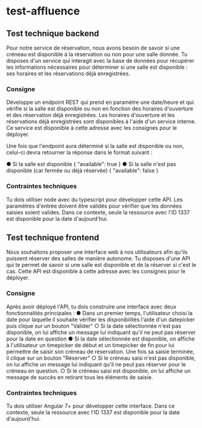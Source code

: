 # test-affluence

## Test technique backend

Pour notre service de réservation, nous avons besoin de savoir si une créneau est
disponible à la réservation ou non pour une salle donnée.
Tu disposes d'un service qui interagit avec la base de données pour récupérer les
informations nécessaires pour déterminer si une salle est disponible : ses horaires et les
réservations déjà enregistrées.

### Consigne
Développe un endpoint REST qui prend en paramètre une date/heure et qui vérifie si la salle
est disponible ou non en fonction des horaires d'ouverture et des réservation déjà
enregistrées. Les horaires d'ouverture et les réservations déjà enregistrées sont disponibles
à l'aide d'un service interne. Ce service est disponible à cette adresse avec les consignes
pour le déployer.


Une fois que l'endpoint aura déterminé si la salle est disponible ou non, celui-ci devra
retourner la réponse dans le format suivant :

● Si la salle est disponible
{
"available": true
}
● Si la salle n'est pas disponible (car fermée ou déjà réservée)
{
"available": false
}


### Contraintes techniques
Tu dois utiliser node avec du typescript pour développer cette API. Les paramètres d'entrée
doivent être validés pour vérifier que les données saisies soient valides. Dans ce contexte,
seule la ressource avec l'ID 1337 est disponible pour la date d'aujourd'hui.



## Test technique frontend
Nous souhaitons proposer une interface web à nos utilisateurs afin qu'ils puissent réserver
des salles de manière autonome.
Tu disposes d'une API qui te permet de savoir si une salle est disponible et de la réserver si
c'est le cas. Cette API est disponible à cette adresse avec les consignes pour le déployer.

### Consigne
Après avoir déployé l'API, tu dois construire une interface avec deux fonctionnalités
principales :
● Dans un premier temps, l'utilisateur choisi la date pour laquelle il souhaite vérifier les
disponibilités l'aide d'un datepicker puis clique sur un bouton "Valider"
○ Si la date sélectionnée n'est pas disponible, on lui affiche un message lui
indiquant qu'il ne peut pas réserver pour la date en question
● Si la date sélectionnée est disponible, on affiche à l'utilisateur un timepicker de début
et un timepicker de fin pour lui permettre de saisir son créneau de réservation. Une
fois sa saisie terminée, il clique sur un bouton "Réserver"
○ Si le créneau saisi n'est pas disponible, on lui affiche un message lui
indiquant qu'il ne peut pas réserver pour le créneau en question.
○ Si le créneau saisi est disponible, on lui affiche un message de succès en
retirant tous les éléments de saisie.

### Contraintes techniques
Tu dois utiliser Angular 7+ pour développer cette interface. Dans ce contexte, seule la
ressource avec l'ID 1337 est disponible pour la date d'aujourd'hui.
